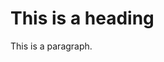 <!DOCTYPE html>
<html>
<head>

</head>
<body>


<h1>This is a heading</h1>
<p>This is a paragraph.</p>

</body>
</html>
